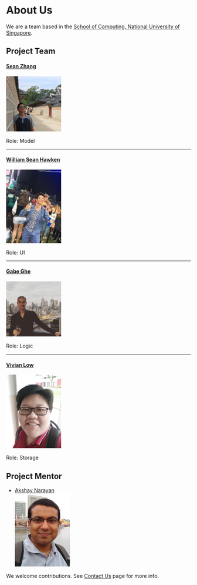 # About Us

We are a team based in the [School of Computing, National University of Singapore](http://www.comp.nus.edu.sg).

## Project Team ##

#### [Sean Zhang](http://github.com/puzzledsean) ####
<img src="images/SeanZhang.jpg" width="150"><br>

Role: Model

-----

#### [William Sean Hawken](http://github.com/torasian) ####
<img src="images/WilliamHawken.jpg" width="150"><br>

Role: UI

-----

#### [Gabe Ghe](http://github.com/GabrielGhe) ####
<img src="images/GabeGhe.jpg" width="150"><br>

Role: Logic

-----

#### [Vivian Low](http://github.com/sunset1215) ####
<img src="images/VivianLow.jpg" width="150"><br>

Role: Storage

## Project Mentor ##

* [Akshay Narayan](https://github.com/se-edu/addressbook-level4/pulls?q=is%3Apr+author%3Aokkhoy) <br>
<img src="images/AkshayNarayan.jpg" width="150"><br>


We welcome contributions. See [Contact Us](ContactUs.md) page for more info.
